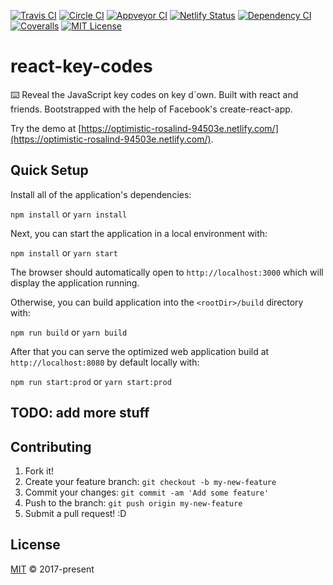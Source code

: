 [![Travis CI](https://travis-ci.org/john-d-pelingo/react-key-codes.svg?branch=master)](https://travis-ci.org/john-d-pelingo/react-key-codes)
[![Circle CI](https://circleci.com/gh/john-d-pelingo/react-key-codes.svg?style=shield)](https://circleci.com/gh/john-d-pelingo/react-key-codes)
[![Appveyor CI](https://ci.appveyor.com/api/projects/status/cfvhnwnvn7rfb5li?svg=true)](https://ci.appveyor.com/project/john-d-pelingo/react-key-codes)
[![Netlify Status](https://api.netlify.com/api/v1/badges/e516b3bd-b4e1-4ce0-8305-486a69150f70/deploy-status)](https://app.netlify.com/sites/optimistic-rosalind-94503e/deploys)
[![Dependency CI](https://dependencyci.com/github/john-d-pelingo/react-key-codes/badge)](https://dependencyci.com/github/john-d-pelingo/react-key-codes)
[![Coveralls](https://coveralls.io/repos/github/john-d-pelingo/react-key-codes/badge.svg?branch=master)](https://coveralls.io/github/john-d-pelingo/react-key-codes?branch=master)
[![MIT License](https://img.shields.io/github/license/mashape/apistatus.svg)](https://github.com/john-d-pelingo/react-key-codes/blob/master/LICENSE)

# react-key-codes

⌨️ Reveal the JavaScript key codes on key d`own. Built with react and friends. Bootstrapped with the help of Facebook's create-react-app.

Try the demo at [https://optimistic-rosalind-94503e.netlify.com/](https://optimistic-rosalind-94503e.netlify.com/).

## Quick Setup

Install all of the application's dependencies:

`npm install` or `yarn install`

Next, you can start the application in a local environment with:

`npm install` or `yarn start`

The browser should automatically open to `http://localhost:3000` which
will display the application running.

Otherwise, you can build application into the `<rootDir>/build` directory with:

`npm run build` or `yarn build`

After that you can serve the optimized web application build at
`http://localhost:8080` by default locally with:

`npm run start:prod` or `yarn start:prod`

## TODO: add more stuff

## Contributing

1. Fork it!
2. Create your feature branch: `git checkout -b my-new-feature`
3. Commit your changes: `git commit -am 'Add some feature'`
4. Push to the branch: `git push origin my-new-feature`
5. Submit a pull request! :D

## License

[MIT](https://github.com/john-d-pelingo/react-key-codes/blob/master/LICENSE) &copy; 2017-present
